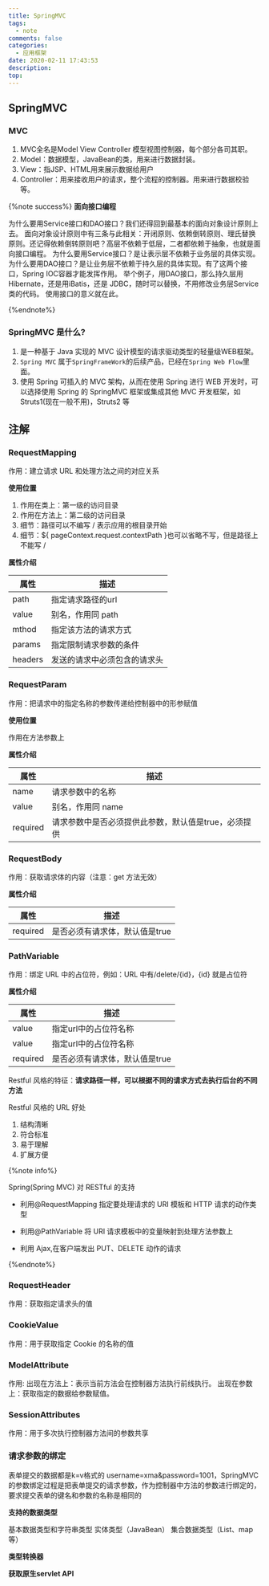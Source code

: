 ```yaml
---
title: SpringMVC
tags:
  - note
comments: false
categories:
  - 应用框架
date: 2020-02-11 17:43:53
description:
top:
---
```


## SpringMVC

### MVC

1. MVC全名是Model View Controller 模型视图控制器，每个部分各司其职。
2. Model：数据模型，JavaBean的类，用来进行数据封装。
3. View：指JSP、HTML用来展示数据给用户
4. Controller：用来接收用户的请求，整个流程的控制器。用来进行数据校验等。

{%note success%}
**面向接口编程**

为什么要用Service接口和DAO接口？我们还得回到最基本的面向对象设计原则上去。
面向对象设计原则中有三条与此相关：开闭原则、依赖倒转原则、理氏替换原则。还记得依赖倒转原则吧？高层不依赖于低层，二者都依赖于抽象，也就是面向接口编程。
为什么要用Service接口？是让表示层不依赖于业务层的具体实现。为什么要用DAO接口？是让业务层不依赖于持久层的具体实现。有了这两个接口，Spring IOC容器才能发挥作用。
举个例子，用DAO接口，那么持久层用Hibernate，还是用iBatis，还是 JDBC，随时可以替换，不用修改业务层Service类的代码。
使用接口的意义就在此。 


{%endnote%}

### SpringMVC 是什么?

1. 是一种基于 Java 实现的 MVC 设计模型的请求驱动类型的轻量级WEB框架。
2. `Spring MVC` 属于`SpringFrameWork`的后续产品，已经在`Spring Web Flow`里面。
3. 使用 Spring 可插入的 MVC 架构，从而在使用 Spring 进行 WEB 开发时，可以选择使用 Spring 的 SpringMVC 框架或集成其他 MVC 开发框架，如 Struts1(现在一般不用)，Struts2 等

## 注解

### RequestMapping

作用：建立请求 URL 和处理方法之间的对应关系

**使用位置**

1. 作用在类上：第一级的访问目录
2. 作用在方法上：第二级的访问目录
3. 细节：路径可以不编写 / 表示应用的根目录开始
4. 细节：${ pageContext.request.contextPath }也可以省略不写，但是路径上不能写 /

**属性介绍**

|属性| 描述 |
|---|---|
|path | 指定请求路径的url|
|value| 别名，作用同 path | 
|mthod |指定该方法的请求方式 |
|params | 指定限制请求参数的条件| 
| headers| 发送的请求中必须包含的请求头|

###  RequestParam

作用：把请求中的指定名称的参数传递给控制器中的形参赋值

**使用位置**

作用在方法参数上

**属性介绍**

|属性| 描述 |
|---|---|
|name|请求参数中的名称|
|value| 别名，作用同 name | 
|required | 请求参数中是否必须提供此参数，默认值是true，必须提供|

###  RequestBody

作用：获取请求体的内容（注意：get 方法无效）

**属性介绍**

|属性| 描述 |
|---|---|
|required | 是否必须有请求体，默认值是true|


###  PathVariable

作用：绑定 URL 中的占位符，例如：URL 中有/delete/{id}，{id} 就是占位符

**属性介绍**

|属性| 描述 |
|---|---|
| value | 指定url中的占位符名称 |
| value | 指定url中的占位符名称 |
|required | 是否必须有请求体，默认值是true|

Restful 风格的特征：**请求路径一样，可以根据不同的请求方式去执行后台的不同方法**

Restful 风格的 URL 好处
1. 结构清晰
2. 符合标准
3. 易于理解
4. 扩展方便

{%note info%}

Spring(Spring MVC) 对 RESTful 的支持

- 利用@RequestMapping 指定要处理请求的 URI 模板和 HTTP 请求的动作类型

- 利用@PathVariable 将 URI 请求模板中的变量映射到处理方法参数上

- 利用 Ajax,在客户端发出 PUT、DELETE 动作的请求 

{%endnote%}
 
###  RequestHeader

作用：获取指定请求头的值

###  CookieValue

作用：用于获取指定 Cookie 的名称的值

### ModelAttribute

作用: 出现在方法上：表示当前方法会在控制器方法执行前线执行。 出现在参数上：获取指定的数据给参数赋值。

### SessionAttributes

作用：用于多次执行控制器方法间的参数共享

### 请求参数的绑定

表单提交的数据都是k=v格式的 username=xma&password=1001，SpringMVC 的参数绑定过程是把表单提交的请求参数，作为控制器中方法的参数进行绑定的，要求提交表单的键名和参数的名称是相同的

**支持的数据类型**

基本数据类型和字符串类型
实体类型（JavaBean）
集合数据类型（List、map等）

**类型转换器**

**获取原生servlet API**

